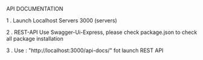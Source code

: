 API DOCUMENTATION

1 . Launch Localhost Servers 3000 (servers)

2 . REST-API Use Swagger-Ui-Express, please check package.json to check all package installation 

3 . Use : "http://localhost:3000/api-docs/" fot launch REST API 